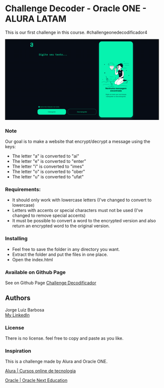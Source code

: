 # Challenge Decoder - Oracle ONE - ALURA LATAM
This is our first challenge in this course.
#challengeonedecodificador4

![Screenshot](images/screenshot-pc.png)

### Note
Our goal is to make a website that encrypt/decrypt a message using the keys:
- The letter "a" is converted to "ai"
- The letter "e" is converted to "enter"
- The letter "i" is converted to "imes"
- The letter "o" is converted to "ober"
- The letter "u" is converted to "ufat"

### Requirements:
- It should only work with lowercase letters (I've changed to convert to lowercase)
- Letters with accents or special characters must not be used (I've changed to remove special accents)
- It must be possible to convert a word to the encrypted version and also return an encrypted word to the original version.

### Installing
- Feel free to save the folder in any directory you want.
- Extract the folder and put the files in one place.
- Open the index.html

### Available on Github Page
See on Github Page [Challenge Decodificador](https://jorgeluizb.github.io/ChallengeDecodificador/)

## Authors
Jorge Luiz Barbosa  
[My LinkedIn](https://www.linkedin.com/in/jorge-luiz-dev/)

### License
There is no license. feel free to copy and paste as you like.

### Inspiration
This is a challenge made by Alura and Oracle ONE.

[Alura | Cursos online de tecnologia](https://www.alura.com.br/)

[Oracle | Oracle Next Education](https://www.oracle.com/br/education/oracle-next-education/)
